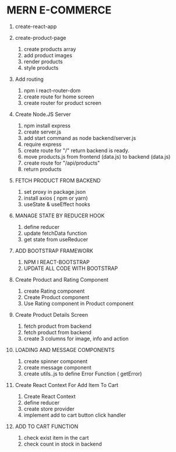 # MERN E-COMMERCE


1. create-react-app

2. create-product-page

    1. create products array
    2. add product images
    3. render products
    4. style products

3. Add routing
    1. npm i react-router-dom
    2. create route for home screen
    3. create router for product screen

4. Create Node.JS Server
    1. npm install express
    2. create server.js
    3. add start command as node backend/server.js
    4. require express
    5. create route for "/" return backend is ready.
    6. move products.js from frontend (data.js) to backend (data.js)
    7. create route for "/api/products"
    8. return products

5. FETCH PRODUCT FROM BACKEND
    1. set proxy in package.json
    2. install axios ( npm or yarn)
    3. useState & useEffect hooks

6. MANAGE STATE BY REDUCER HOOK
   1. define reducer
   2. update fetchData function
   3. get state from useReducer

7. ADD BOOTSTRAP FRAMEWORK
   1. NPM I REACT-BOOTSTRAP 
   2. UPDATE ALL CODE WITH BOOTSTRAP

8. Create Product and Rating Component
    1. create Rating component
    2. Create Product component
    3. Use Rating component in Product component

9. Create Product Details Screen
   1.  fetch product from backend
   2.  fetch product from backend
   3.  create 3 columns for image, info and action

10. LOADING AND MESSAGE COMPONENTS   
    1. create spinner component
    2. create message component
    3. create utils..js to define Error Function ( getError)

11. Create React Context For Add Item To Cart
    1. Create React Context
    2. define reducer
    3. create store provider
    4. implement add to cart button click handler

12. ADD TO CART FUNCTION 
    1. check exist item in the cart
    2. check count in stock in backend
